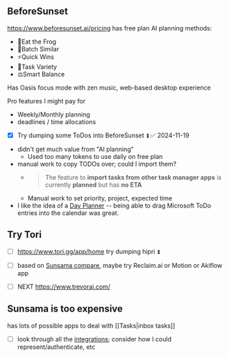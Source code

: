 ## BeforeSunset
https://www.beforesunset.ai/pricing has free plan
AI planning methods:
- 🐸Eat the Frog
- 🧩Batch Similar
- ⚡Quick Wins
- 🔀Task Variety
- ⚖️Smart Balance

Has Oasis focus mode with zen music, web-based desktop experience 

Pro features I might pay for
- Weekly/Monthly planning
- deadlines / time allocations

- [x] Try dumping some ToDos into BeforeSunset ⏫ ✅ 2024-11-19

- didn't get much value from "AI planning"
	- Used too many tokens to use daily on free plan
- manual work to copy TODOs over; could I import them?
	- >The feature to **import tasks from other task manager apps** is currently **planned** but has **no ETA**
	- Manual work to set priority, project, expected time
- I like the idea of a [Day Planner](https://www.beforesunset.ai/post/best-day-planner-apps-for-planning) -- being able to drag Microsoft ToDo entries into the calendar was great. 
## Try Tori
- [ ] https://www.tori.gg/app/home try dumping hipri ⏫ 
- [ ] based on [Sunsama compare](https://www.sunsama.com/compare), maybe try Reclaim.ai or Motion or Akiflow app

- [ ] NEXT https://www.trevorai.com/
## Sunsama is too expensive
has lots of possible apps to deal with [[Tasks|inbox tasks]]
- [ ] look through all the [integrations](https://www.sunsama.com/integrations/asana); consider how I could represent/authenticate, etc


